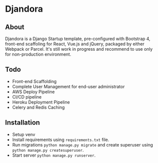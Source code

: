 # Djandora 

## About

Djandora is a Django Startup template, pre-configured with Bootstrap 4, front-end scaffoling for React, Vue.js and jQuery, packaged by either Webpack or Parcel. It's still work in progress and recommend to use only for non-production environment. 

## Todo

- Front-end Scaffolding
- Complete User Management for end-user administrator
- AWS Deploy Pipeline
- CI/CD pipeline
- Heroku Deployment Pipeline
- Celery and Redis Caching


## Installation

- Setup venv
- Install requirements using `requirements.txt` file.
- Run migrations `python manage.py migrate` and create superuser using `python manage.py createsuperuser`.
- Start server `python manage.py runserver`.


